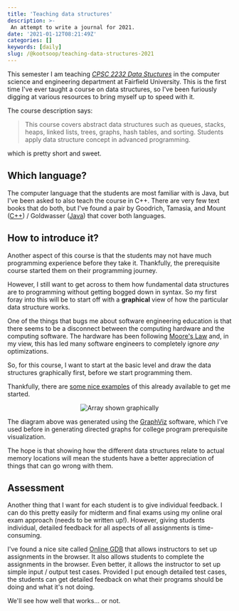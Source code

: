 ```yaml
---
title: 'Teaching data structures'
description: >-
 An attempt to write a journal for 2021.
date: '2021-01-12T08:21:49Z'
categories: []
keywords: [daily]
slug: /@kootsoop/teaching-data-structures-2021
---
```


<meta property="og:image" content="https://kootsoop.github.io/images/array.png" />

This semester I am teaching [*CPSC 2232 Data Stuctures*](http://catalog.fairfield.edu/courses/cs/) in the computer science and engineering department at Fairfield University. This is the first time I've ever taught a course on data structures, so I've been furiously digging at various resources to bring myself up to speed with it.

The course description says:

 > This course covers abstract data structures such as queues, stacks, heaps, linked lists, trees, graphs, hash tables, and sorting. Students apply data structure concept in advanced programming.

 which is pretty short and sweet.

## Which language?

The computer language that the students are most familiar with is Java, but I've been asked to also teach the course in C++.  There are very few text books that do both, but
I've found a pair by Goodrich, Tamasia, and Mount ([C++](http://bcs.wiley.com/he-bcs/Books?action=index&bcsId=6383&itemId=0470383275)) / Goldwasser ([Java](http://bcs.wiley.com/he-bcs/Books?action=index&bcsId=8634&itemId=1118771338)) that cover both languages.

## How to introduce it?

Another aspect of this course is that the students may not have much programming experience before they take it.  Thankfully, the prerequisite course started them on their programming journey.

However, I still want to get across to them how fundamental data structures are to programming without getting bogged down in syntax.  So my first foray into this will be to start off with a **graphical** view of how the particular data structure works.

One of the things that bugs me about software engineering education is that there seems to be a disconnect between the computing hardware and the computing software.  The hardware has been following [Moore's Law](https://www.intel.com/content/www/us/en/silicon-innovations/moores-law-technology.html) and, in my view, this has led many software engineers to completely ignore *any* optimizations.

So, for this course, I want to start at the basic level and draw the data structures graphically first, before we start programming them.

Thankfully, there are [some nice examples](https://stackoverflow.com/a/45143147/12570) of this already available to get me started.

<p align="center">
<img src="https://kootsoop.github.io/images/array.png" alt="Array shown graphically" >
</p>

The diagram above was generated using the [GraphViz](https://graphviz.org/) software, which I've used before in generating directed graphs for college program prerequisite visualization.

The hope is that showing how the different data structures relate to actual memory locations will mean the students have a better appreciation of things that can go wrong with them.

## Assessment 

Another thing that I want for each student is to give individual feedback.  I can do this pretty easily for midterm and final exams using my online oral exam approach (needs to be written up!).  However, giving students individual, detailed feedback for all aspects of all assignments is time-consuming.

I've found a nice site called [Online GDB](https://www.onlinegdb.com/blog/) that allows instructors to set up assignments in the browser. It also allows students to complete the assignments in the browser.  Even better, it allows the instructor to set up simple input / output test cases.  Provided I put enough detailed test cases, the students can get detailed feedback on what their programs should be doing and what it's not doing.

We'll see how well that works... or not. 